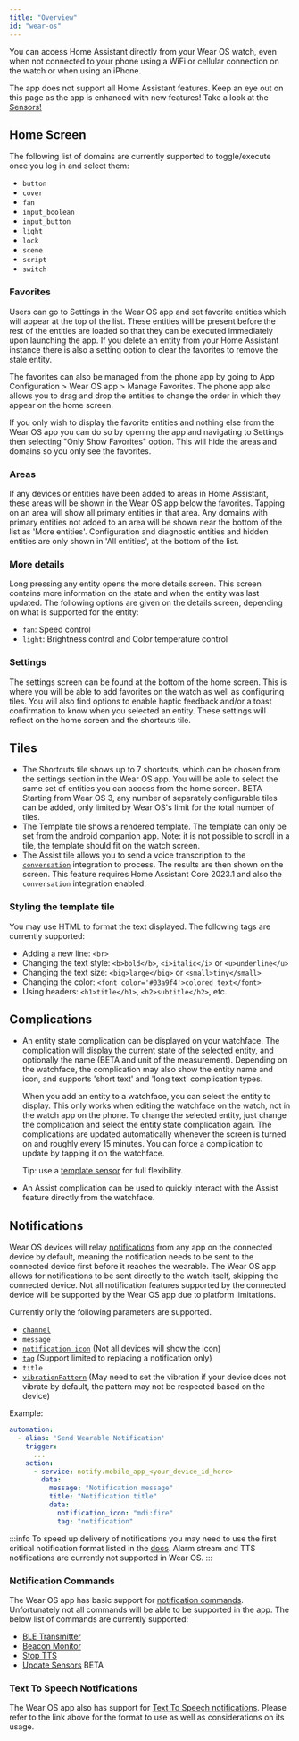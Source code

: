 ```yaml
---
title: "Overview"
id: "wear-os"
---
```


You can access Home Assistant directly from your Wear OS watch, even when not connected to your phone using a WiFi or cellular connection on the watch or when using an iPhone. 

The app does not support all Home Assistant features. Keep an eye out on this page as the app is enhanced with new features! Take a look at the [Sensors!](sensors.md)

## Home Screen

The following list of domains are currently supported to toggle/execute once you log in and select them:

* `button`
* `cover`
* `fan`
* `input_boolean`
* `input_button`
* `light`
* `lock`
* `scene`
* `script`
* `switch`

### Favorites

Users can go to Settings in the Wear OS app and set favorite entities which will appear at the top of the list. These entities will be present before the rest of the entities are loaded so that they can be executed immediately upon launching the app. If you delete an entity from your Home Assistant instance there is also a setting option to clear the favorites to remove the stale entity.

The favorites can also be managed from the phone app by going to App Configuration > Wear OS app > Manage Favorites. The phone app also allows you to drag and drop the entities to change the order in which they appear on the home screen.

If you only wish to display the favorite entities and nothing else from the Wear OS app you can do so by opening the app and navigating to Settings then selecting "Only Show Favorites" option. This will hide the areas and domains so you only see the favorites.

### Areas

If any devices or entities have been added to areas in Home Assistant, these areas will be shown in the Wear OS app below the favorites. Tapping on an area will show all primary entities in that area. Any domains with primary entities not added to an area will be shown near the bottom of the list as 'More entities'. Configuration and diagnostic entities and hidden entities are only shown in 'All entities', at the bottom of the list.

### More details

Long pressing any entity opens the more details screen. This screen contains more information on the state and when the entity was last updated. The following options are given on the details screen, depending on what is supported for the entity:

- `fan`: Speed control
- `light`: Brightness control and Color temperature control

### Settings

The settings screen can be found at the bottom of the home screen. This is where you will be able to add favorites on the watch as well as configuring tiles. You will also find options to enable haptic feedback and/or a toast confirmation to know when you selected an entity. These settings will reflect on the home screen and the shortcuts tile.

## Tiles

* The Shortcuts tile shows up to 7 shortcuts, which can be chosen from the settings section in the Wear OS app. You will be able to select the same set of entities you can access from the home screen. 
<span class='beta'>BETA</span> Starting from Wear OS 3, any number of separately configurable tiles can be added, only limited by Wear OS's limit for the total number of tiles.
* The Template tile shows a rendered template. The template can only be set from the android companion app. Note: it is not possible to scroll in a tile, the template should fit on the watch screen.
* The Assist tile allows you to send a voice transcription to the [`conversation`](https://www.home-assistant.io/integrations/conversation/) integration to process. The results are then shown on the screen. This feature requires Home Assistant Core 2023.1 and also the `conversation` integration enabled.

### Styling the template tile

You may use HTML to format the text displayed. The following tags are currently supported:

* Adding a new line: `<br>`
* Changing the text style: `<b>bold</b>`, `<i>italic</i>` or `<u>underline</u>`
* Changing the text size: `<big>large</big>` or `<small>tiny</small>`
* Changing the color: `<font color='#03a9f4'>colored text</font>`
* Using headers: `<h1>title</h1>`, `<h2>subtitle</h2>`, etc.

## Complications

* An entity state complication can be displayed on your watchface. The complication will display the current state of the selected entity, and optionally the name (<span class='beta'>BETA</span> and unit of the measurement). Depending on the watchface, the complication may also show the entity name and icon, and supports 'short text' and 'long text' complication types.

  When you add an entity to a watchface, you can select the entity to display. This only works when editing the watchface on the watch, not in the watch app on the phone. To change the selected entity, just change the complication and select the entity state complication again. The complications are updated automatically whenever the screen is turned on and roughly every 15 minutes. You can force a complication to update by tapping it on the watchface.

  Tip: use a [template sensor](https://www.home-assistant.io/integrations/template/#state-based-template-binary-sensors-buttons-numbers-selects-and-sensors) for full flexibility.

* An Assist complication can be used to quickly interact with the Assist feature directly from the watchface.

## Notifications


Wear OS devices will relay [notifications](../notifications/basic.md) from any app on the connected device by default, meaning the notification needs to be sent to the connected device first before it reaches the wearable. The Wear OS app allows for notifications to be sent directly to the watch itself, skipping the connected device. Not all notification features supported by the connected device will be supported by the Wear OS app due to platform limitations.

Currently only the following parameters are supported.

*  [`channel`](../notifications/basic.md#notification-channels)
*  `message`
*  [`notification_icon`](../notifications/basic.md#notification-status-bar-icon) (Not all devices will show the icon)
*  [`tag`](../notifications/basic.md#replacing) (Support limited to replacing a notification only)
*  `title`
*  [`vibrationPattern`](../notifications/basic.md#notification-vibration-pattern) (May need to set the vibration if your device does not vibrate by default, the pattern may not be respected based on the device)

Example:

```yaml
automation:
  - alias: 'Send Wearable Notification'
    trigger:
      ...
    action:
      - service: notify.mobile_app_<your_device_id_here>
        data:
          message: "Notification message"
          title: "Notification title"
          data:
            notification_icon: "mdi:fire"
            tag: "notification"
```

:::info
To speed up delivery of notifications you may need to use the first critical notification format listed in the [docs](../notifications/critical.md#android). Alarm stream and TTS notifications are currently not supported in Wear OS.
:::

### Notification Commands

The Wear OS app has basic support for [notification commands](../notifications/commands.md). Unfortunately not all commands will be able to be supported in the app. The below list of commands are currently supported:

*  [BLE Transmitter](../notifications/commands.md#ble-beacon-transmitter)
*  [Beacon Monitor](../notifications/commands.md#beacon-monitor)
*  [Stop TTS](../notifications/commands.md#stop-tts)
*  [Update Sensors](../notifications/commands.md#update-sensors) <span class='beta'>BETA</span>

### Text To Speech Notifications

The Wear OS app also has support for [Text To Speech notifications](../notifications/basic.md#text-to-speech-notifications). Please refer to the link above for the format to use as well as considerations on its usage.
